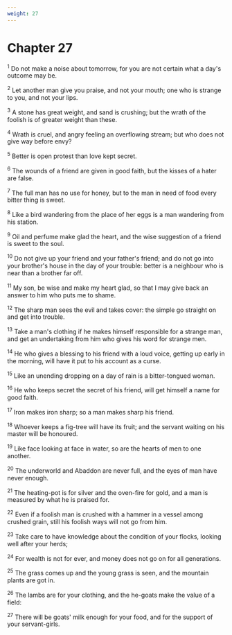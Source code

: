```yaml
---
weight: 27
---
```


# Chapter 27

<sup>1</sup> Do not make a noise about tomorrow, for you are not certain what a day's outcome may be. 

<sup>2</sup> Let another man give you praise, and not your mouth; one who is strange to you, and not your lips. 

<sup>3</sup> A stone has great weight, and sand is crushing; but the wrath of the foolish is of greater weight than these. 

<sup>4</sup> Wrath is cruel, and angry feeling an overflowing stream; but who does not give way before envy? 

<sup>5</sup> Better is open protest than love kept secret. 

<sup>6</sup> The wounds of a friend are given in good faith, but the kisses of a hater are false. 

<sup>7</sup> The full man has no use for honey, but to the man in need of food every bitter thing is sweet. 

<sup>8</sup> Like a bird wandering from the place of her eggs is a man wandering from his station. 

<sup>9</sup> Oil and perfume make glad the heart, and the wise suggestion of a friend is sweet to the soul. 

<sup>10</sup> Do not give up your friend and your father's friend; and do not go into your brother's house in the day of your trouble: better is a neighbour who is near than a brother far off. 

<sup>11</sup> My son, be wise and make my heart glad, so that I may give back an answer to him who puts me to shame. 

<sup>12</sup> The sharp man sees the evil and takes cover: the simple go straight on and get into trouble. 

<sup>13</sup> Take a man's clothing if he makes himself responsible for a strange man, and get an undertaking from him who gives his word for strange men. 

<sup>14</sup> He who gives a blessing to his friend with a loud voice, getting up early in the morning, will have it put to his account as a curse. 

<sup>15</sup> Like an unending dropping on a day of rain is a bitter-tongued woman. 

<sup>16</sup> He who keeps secret the secret of his friend, will get himself a name for good faith. 

<sup>17</sup> Iron makes iron sharp; so a man makes sharp his friend. 

<sup>18</sup> Whoever keeps a fig-tree will have its fruit; and the servant waiting on his master will be honoured. 

<sup>19</sup> Like face looking at face in water, so are the hearts of men to one another. 

<sup>20</sup> The underworld and Abaddon are never full, and the eyes of man have never enough. 

<sup>21</sup> The heating-pot is for silver and the oven-fire for gold, and a man is measured by what he is praised for. 

<sup>22</sup> Even if a foolish man is crushed with a hammer in a vessel among crushed grain, still his foolish ways will not go from him. 

<sup>23</sup> Take care to have knowledge about the condition of your flocks, looking well after your herds; 

<sup>24</sup> For wealth is not for ever, and money does not go on for all generations. 

<sup>25</sup> The grass comes up and the young grass is seen, and the mountain plants are got in. 

<sup>26</sup> The lambs are for your clothing, and the he-goats make the value of a field: 

<sup>27</sup> There will be goats' milk enough for your food, and for the support of your servant-girls. 


